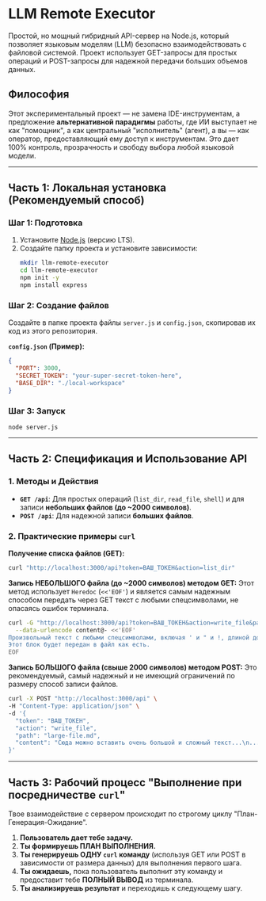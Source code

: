 # LLM Remote Executor

Простой, но мощный гибридный API-сервер на Node.js, который позволяет языковым моделям (LLM) безопасно взаимодействовать с файловой системой. Проект использует GET-запросы для простых операций и POST-запросы для надежной передачи больших объемов данных.

## Философия

Этот экспериментальный проект — не замена IDE-инструментам, а предложение **альтернативной парадигмы** работы, где ИИ выступает не как "помощник", а как центральный "исполнитель" (агент), а вы — как оператор, предоставляющий ему доступ к инструментам. Это дает 100% контроль, прозрачность и свободу выбора любой языковой модели.

---

## Часть 1: Локальная установка (Рекомендуемый способ)

### Шаг 1: Подготовка
1.  Установите [Node.js](https://nodejs.org/) (версию LTS).
2.  Создайте папку проекта и установите зависимости:
    ```bash
    mkdir llm-remote-executor
    cd llm-remote-executor
    npm init -y
    npm install express
    ```

### Шаг 2: Создание файлов

Создайте в папке проекта файлы `server.js` и `config.json`, скопировав их код из этого репозитория.

**`config.json` (Пример):**
```json
{
  "PORT": 3000,
  "SECRET_TOKEN": "your-super-secret-token-here",
  "BASE_DIR": "./local-workspace"
}
```

### Шаг 3: Запуск
`node server.js`

---

## Часть 2: Спецификация и Использование API

### 1. Методы и Действия

- **`GET /api`**: Для простых операций (`list_dir`, `read_file`, `shell`) и для записи **небольших файлов (до ~2000 символов)**.
- **`POST /api`**: Для надежной записи **больших файлов**.

### 2. Практические примеры `curl`

**Получение списка файлов (GET):**
```bash
curl "http://localhost:3000/api?token=ВАШ_ТОКЕН&action=list_dir"
```

**Запись НЕБОЛЬШОГО файла (до ~2000 символов) методом GET:**
Этот метод использует `Heredoc` (`<<'EOF'`) и является самым надежным способом передать через GET текст с любыми спецсимволами, не опасаясь ошибок терминала.
```bash
curl -G "http://localhost:3000/api?token=ВАШ_ТОКЕН&action=write_file&path=small-file.txt" \
  --data-urlencode content@- <<'EOF'
Произвольный текст с любыми спецсимволами, включая ' и " и !, длиной до ~2000 символов.
Этот блок будет передан в файл как есть.
EOF
```

**Запись БОЛЬШОГО файла (свыше 2000 символов) методом POST:**
Это рекомендуемый, самый надежный и не имеющий ограничений по размеру способ записи файлов.
```bash
curl -X POST "http://localhost:3000/api" \
-H "Content-Type: application/json" \
-d '{
  "token": "ВАШ_ТОКЕН",
  "action": "write_file",
  "path": "large-file.md",
  "content": "Сюда можно вставить очень большой и сложный текст...\n...который может занимать много строк.\nНикаких проблем с кодированием или длиной не будет."
}'
```

---

## Часть 3: Рабочий процесс "Выполнение при посредничестве `curl`"

Твое взаимодействие с сервером происходит по строгому циклу "План-Генерация-Ожидание".

1.  **Пользователь дает тебе задачу.**
2.  **Ты формируешь ПЛАН ВЫПОЛНЕНИЯ.**
3.  **Ты генерируешь ОДНУ `curl` команду** (используя GET или POST в зависимости от размера данных) для выполнения первого шага.
4.  **Ты ожидаешь,** пока пользователь выполнит эту команду и предоставит тебе **ПОЛНЫЙ ВЫВОД** из терминала.
5.  **Ты анализируешь результат** и переходишь к следующему шагу.
